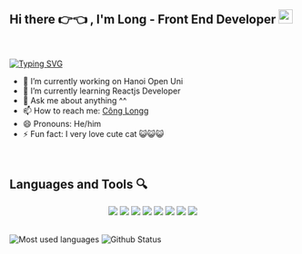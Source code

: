 ## Hi there 👉👈 , I'm Long - Front End Developer <img style="width:25px ;" src="https://image.flaticon.com/icons/png/512/2620/2620735.png">
<br>

[![Typing SVG](https://readme-typing-svg.herokuapp.com?size=29&duration=4000&vCenter=true&lines=I+am+Long+-+Frontend+Developer)](https://git.io/typing-svg)

- 🔭 I’m currently working on Hanoi Open Uni
- 🌱 I’m currently learning Reactjs Developer
- 💬 Ask me about anything ^^
- 📫 How to reach me: <a href="https://www.facebook.com/longg.congg.75/">Công Longg</a>
- 😄 Pronouns: He/him
- ⚡ Fun fact: I very love cute cat 😺😺😺

<br>

## Languages and Tools 🔍
<div align="center">
  <img src="https://img.icons8.com/color/48/000000/html-5.png"/>
  <img src="https://img.icons8.com/color/48/000000/css3.png"/>
  <img src="https://img.icons8.com/nolan/64/javascript.png"/>
  <img src="https://img.icons8.com/color/48/000000/c-plus-plus-logo.png"/>
  <img src="https://img.icons8.com/color/48/000000/nodejs.png"/>
  <img src="https://img.icons8.com/dusk/64/000000/react.png"/>
  <img src="https://img.icons8.com/color/48/000000/sql.png"/>
  <img src="https://img.icons8.com/color/48/000000/mongodb.png"/>
</div>

<br>

![Most used languages](https://github-readme-stats.vercel.app/api/top-langs/?username=reddevill2k2&layout=compact&theme=radical&langs_count=6)
![Github Status](https://github-readme-stats.vercel.app/api?username=reddevill2k2&show_icons=true&theme=radical)


